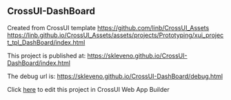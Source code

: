 ## CrossUI-DashBoard
Created from CrossUI template https://github.com/linb/CrossUI_Assets
                                                     https://linb.github.io/CrossUI_Assets/assets/projects/Prototyping/xui_project_tpl_DashBoard/index.html

This project is published at: https://skleveno.github.io/CrossUI-DashBoard/index.html

The debug url is: https://skleveno.github.io/CrossUI-DashBoard/debug.html

Click [here](https://crossui.com/RADGithub/#!from=github&owner=skleveno&repo=CrossUI-DashBoard) to edit this project in CrossUI Web App Builder
